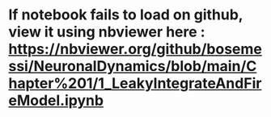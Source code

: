 # If notebook fails to load on github, view it using nbviewer here : https://nbviewer.org/github/bosemessi/NeuronalDynamics/blob/main/Chapter%201/1_LeakyIntegrateAndFireModel.ipynb
